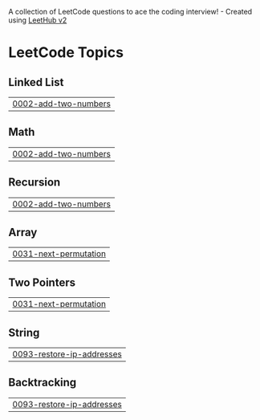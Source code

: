A collection of LeetCode questions to ace the coding interview! - Created using [LeetHub v2](https://github.com/arunbhardwaj/LeetHub-2.0)
<!---LeetCode Topics Start-->
# LeetCode Topics
## Linked List
|  |
| ------- |
| [0002-add-two-numbers](https://github.com/Lavanya-Jaganathan/Leetcode-Solutions/tree/master/0002-add-two-numbers) |
## Math
|  |
| ------- |
| [0002-add-two-numbers](https://github.com/Lavanya-Jaganathan/Leetcode-Solutions/tree/master/0002-add-two-numbers) |
## Recursion
|  |
| ------- |
| [0002-add-two-numbers](https://github.com/Lavanya-Jaganathan/Leetcode-Solutions/tree/master/0002-add-two-numbers) |
## Array
|  |
| ------- |
| [0031-next-permutation](https://github.com/Lavanya-Jaganathan/Leetcode-Solutions/tree/master/0031-next-permutation) |
## Two Pointers
|  |
| ------- |
| [0031-next-permutation](https://github.com/Lavanya-Jaganathan/Leetcode-Solutions/tree/master/0031-next-permutation) |
## String
|  |
| ------- |
| [0093-restore-ip-addresses](https://github.com/Lavanya-Jaganathan/Leetcode-Solutions/tree/master/0093-restore-ip-addresses) |
## Backtracking
|  |
| ------- |
| [0093-restore-ip-addresses](https://github.com/Lavanya-Jaganathan/Leetcode-Solutions/tree/master/0093-restore-ip-addresses) |
<!---LeetCode Topics End-->